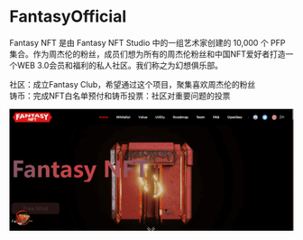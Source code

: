 # FantasyOfficial

Fantasy NFT 是由 Fantasy NFT Studio 中的一组艺术家创建的 10,000 个 PFP 集合。作为周杰伦的粉丝，成员们想为所有的周杰伦粉丝和中国NFT爱好者打造一个WEB 3.0会员和福利的私人社区。我们称之为幻想俱乐部。

社区：成立Fantasy Club，希望通过这个项目，聚集喜欢周杰伦的粉丝  
铸币：完成NFT白名单预付和铸币投票：社区对重要问题的投票

![nft](41322113213_new.png)
